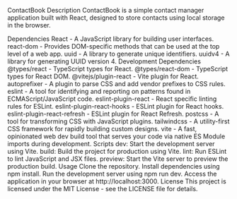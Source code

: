 ContactBook
Description
ContactBook is a simple contact manager application built with React, designed to store contacts using local storage in the browser.

Dependencies
React - A JavaScript library for building user interfaces.
react-dom - Provides DOM-specific methods that can be used at the top level of a web app.
uuid - A library to generate unique identifiers.
uuidv4 - A library for generating UUID version 4.
Development Dependencies
@types/react - TypeScript types for React.
@types/react-dom - TypeScript types for React DOM.
@vitejs/plugin-react - Vite plugin for React.
autoprefixer - A plugin to parse CSS and add vendor prefixes to CSS rules.
eslint - A tool for identifying and reporting on patterns found in ECMAScript/JavaScript code.
eslint-plugin-react - React specific linting rules for ESLint.
eslint-plugin-react-hooks - ESLint plugin for React hooks.
eslint-plugin-react-refresh - ESLint plugin for React Refresh.
postcss - A tool for transforming CSS with JavaScript plugins.
tailwindcss - A utility-first CSS framework for rapidly building custom designs.
vite - A fast, opinionated web dev build tool that serves your code via native ES Module imports during development.
Scripts
dev: Start the development server using Vite.
build: Build the project for production using Vite.
lint: Run ESLint to lint JavaScript and JSX files.
preview: Start the Vite server to preview the production build.
Usage
Clone the repository.
Install dependencies using npm install.
Run the development server using npm run dev.
Access the application in your browser at http://localhost:3000.
License
This project is licensed under the MIT License - see the LICENSE file for details.
